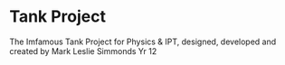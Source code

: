 # Tank Project
The Imfamous Tank Project for Physics & IPT, designed, developed and created by Mark Leslie Simmonds Yr 12
